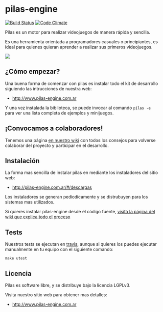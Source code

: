 pilas-engine
============

[![Build Status](https://travis-ci.org/hugoruscitti/pilas.png?branch=master)](https://travis-ci.org/hugoruscitti/pilas) [![Code Climate](https://codeclimate.com/github/hugoruscitti/pilas/badges/gpa.svg)](https://codeclimate.com/github/hugoruscitti/pilas)

Pilas es un motor para realizar videojuegos de manera rápida y sencilla.

Es una herramienta orientada a programadores casuales o principiantes, es ideal para quienes quieran aprender a realizar sus primeros videojuegos.


![](extras/preview.png)

## ¿Cómo empezar?

Una buena forma de comenzar con pilas es instalar todo el kit de desarrollo siguiendo las intrucciones de nuestra web:

- http://www.pilas-engine.com.ar

Y una vez instalada la biblioteca, se puede invocar al comando ``pilas -e`` para ver una lista completa de ejemplos y minijuegos.

## ¡Convocamos a colaboradores!

Tenemos una página [en nuestro wiki](https://github.com/hugoruscitti/pilas/wiki/participar) con
todos los consejos para volverse colaborar del proyecto y participar en el desarrollo.

## Instalación

La forma mas sencilla de instalar pilas en mediante los instaladores
del sitio web:

- http://pilas-engine.com.ar/#/descargas

Los instaladores se generan pediodicamente y se distrubuyen para
los sistemas mas utilizados.

Si quieres instalar pilas-engine desde el código fuente, [visitá
la página del wiki que explica todo el proceso](https://github.com/hugoruscitti/pilas/wiki/instalacion)


## Tests

Nuestros tests se ejecutan en [travis](https://travis-ci.org/hugoruscitti/pilas), aunque
si quieres los puedes ejecutar manualmente en tu equipo con el siguiente comando:

    make utest

## Licencia

Pilas es software libre, y se distribuye bajo la licencia LGPLv3.

Visita nuestro sitio web para obtener mas detalles:

- http://www.pilas-engine.com.ar
